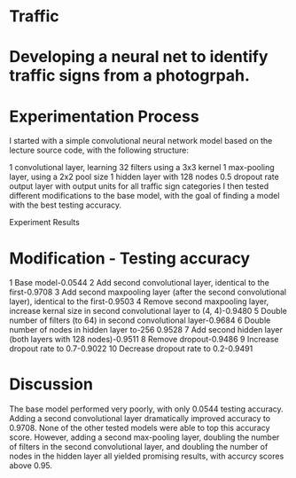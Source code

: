 # Traffic
# Developing a neural net to identify traffic signs from a photogrpah.

# Experimentation Process
I started with a simple convolutional neural network model based on the lecture source code, with the following structure:

1 convolutional layer, learning 32 filters using a 3x3 kernel
1 max-pooling layer, using a 2x2 pool size
1 hidden layer with 128 nodes
0.5 dropout rate
output layer with output units for all traffic sign categories
I then tested different modifications to the base model, with the goal of finding a model with the best testing accuracy.

Experiment Results
#	Modification - Testing accuracy
1	Base model-0.0544
2	Add second convolutional layer, identical to the first-0.9708
3	Add second maxpooling layer (after the second convolutional layer), identical to the first-0.9503
4	Remove second maxpooling layer, increase kernal size in second convolutional layer to (4, 4)-0.9480
5	Double number of filters (to 64) in second convolutional layer-0.9684
6	Double number of nodes in hidden layer to-256	0.9528
7	Add second hidden layer (both layers with 128 nodes)-0.9511
8	Remove dropout-0.9486
9	Increase dropout rate to 0.7-0.9022
10	Decrease dropout rate to 0.2-0.9491

# Discussion
The base model performed very poorly, with only 0.0544 testing accuracy. Adding a second convolutional layer dramatically improved accuracy to 0.9708. None of the other tested models were able to top this accuracy score. However, adding a second max-pooling layer, doubling the number of filters in the second convolutional layer, and doubling the number of nodes in the hidden layer all yielded promising results, with accurcy scores above 0.95.
